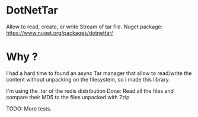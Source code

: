 # DotNetTar
Allow to read, create, or write Stream of tar file.
Nuget package: https://www.nuget.org/packages/dotnettar/

# Why ?
I had a hard time to found an async Tar manager that allow to read/write the content without unpacking on the filesystem, so i made this library.

I'm using the .tar of the redis distribution
Done: Read all the files and compare their MD5 to the files unpacked with 7zip

TODO:
More tests.
